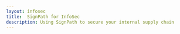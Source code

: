 ```yaml
---
layout: infosec
title:  SignPath for InfoSec
description: Using SignPath to secure your internal supply chain
---
```

